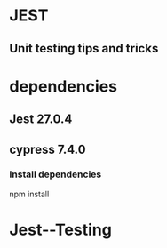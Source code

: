 # JEST

## Unit testing tips and tricks


# dependencies
## Jest 27.0.4
## cypress 7.4.0

### Install dependencies
npm install




# Jest--Testing
